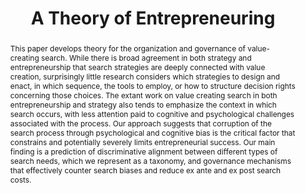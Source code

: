 ---
layout: article
comments: true
title: A Theory of Entrepreneuring
excerpt: This paper proposes a theory of "entrepreneuring" as a processes of solution discovery - one which is most likely to be hindered by the cognitive biases of entrepreneurs themselves.
link: https://papers.ssrn.com/sol3/papers.cfm?abstract_id=2747458
source:  markdown="1">
authors:
  - name: Nathan Furr
    affiliation: INSEAD
  - name: Jackson Nickerson
    affiliation: Washington University in St. Louis
  - name: Robert Wuebker
    affiliation: University of Utah
abstract: This paper develops theory for the organization and governance of value-creating search. While there is broad agreement in both strategy and entrepreneurship that search strategies are deeply connected with value creation, surprisingly little research considers which strategies to design and enact, in which sequence, the tools to employ, or how to structure decision rights concerning those choices. The extant work on value creating search in both entrepreneurship and strategy also tends to emphasize the context in which search occurs, with less attention paid to cognitive and psychological challenges associated with the process. Our approach suggests that corruption of the search process through psychological and cognitive bias is the critical factor that constrains and potentially severely limits entrepreneurial success. Our main finding is a prediction of discriminative alignment between different types of search needs, which we represent as a taxonomy, and governance mechanisms that effectively counter search biases and reduce ex ante and ex post search costs.
---